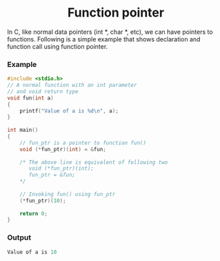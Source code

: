 <h1 align="center"> Function pointer </h1>

In C, like normal data pointers (int *, char *, etc), we can have pointers to functions. Following is a simple example that shows declaration and function call using function pointer.

<h3> Example </h3>

```c
#include <stdio.h>
// A normal function with an int parameter
// and void return type
void fun(int a)
{
    printf("Value of a is %d\n", a);
}
  
int main()
{
    // fun_ptr is a pointer to function fun() 
    void (*fun_ptr)(int) = &fun;
  
    /* The above line is equivalent of following two
       void (*fun_ptr)(int);
       fun_ptr = &fun; 
    */
  
    // Invoking fun() using fun_ptr
    (*fun_ptr)(10);
  
    return 0;
}
```

<h3> Output </h3>

```c
Value of a is 10
```
